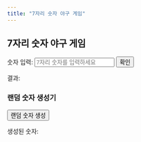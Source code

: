```yaml
---
title: "7자리 숫자 야구 게임"
---
```


<div id="number-baseball-game">
  <h2>7자리 숫자 야구 게임</h2>
  
  <div>
    <label for="guess">숫자 입력: </label>
    <input type="text" id="guess" maxlength="7" placeholder="7자리 숫자를 입력하세요">
    <button onclick="checkGuess()">확인</button>
  </div>

  <div id="result">
    <p>결과: <span id="result-text"></span></p>
  </div>
</div>

<!-- 랜덤 숫자 생성 섹션 -->
<div id="random-number-generator">
  <h3>랜덤 숫자 생성기</h3>
  <button onclick="generateRandomNumber()">랜덤 숫자 생성</button>
  <p>생성된 숫자: <span id="random-number"></span></p>
</div>


<script>
  const secretNumber = "9465201"; // 예시로 고정된 7자리 숫자
  //const secretNumber = generateSecretNumber()
  const length_ = 7;

  function generateSecretNumber() {
    let digits = [];
    while (digits.length < length_) {
      let digit = Math.floor(Math.random() * 10);
      if (!digits.includes(digit)) {
        digits.push(digit);
      }
    }
    return digits.join('');
  }

  function checkGuess() {
    const guess = document.getElementById('guess').value;
    if (guess.length !== length_) {
      alert('4자리 숫자를 입력하세요.');
      return;
    }

    let strike = 0;
    let ball = 0;
    let usedIndices = []; // 중복 숫자를 처리하기 위한 인덱스 기록

    // 스트라이크 계산
    for (let i = 0; i < length_; i++) {
      if (guess[i] === secretNumber[i]) {
        strike++;
        usedIndices.push(i);
      }
    }

    // 볼 계산 (스트라이크로 계산된 숫자는 제외)
    for (let i = 0; i < length_; i++) {
      if (guess[i] !== secretNumber[i] && secretNumber.includes(guess[i])) {
        let indexInSecret = secretNumber.indexOf(guess[i]);

        // 동일한 숫자가 여러 개 있을 때 처리
        while (usedIndices.includes(indexInSecret)) {
          indexInSecret = secretNumber.indexOf(guess[i], indexInSecret + 1);
          if (indexInSecret === -1) break;
        }

        if (indexInSecret !== -1 && !usedIndices.includes(indexInSecret)) {
          ball++;
          usedIndices.push(indexInSecret);
        }
      }
    }

    let resultText = `${strike} 스트라이크, ${ball} 볼`;
    if (strike === 4) {
      resultText += ' - 축하합니다! 숫자를 맞추셨습니다!';
    }

    document.getElementById('result-text').innerText = resultText;
  }

  function generateRandomNumber() {
    const randomNumber = Math.floor(Math.random() * 10); // 0~9 사이의 랜덤 숫자 생성
    document.getElementById('random-number').innerText = randomNumber;
  }
</script>